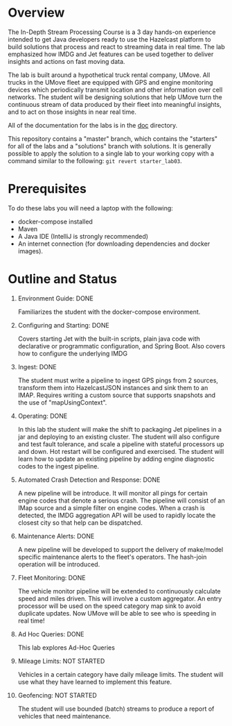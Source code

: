 # Overview

The In-Depth Stream Processing Course is a 3 day hands-on experience intended to get Java developers ready to use the Hazelcast platform to build solutions that process and react to streaming data in real time.   The lab emphasized how IMDG and Jet features can be used together to deliver insights and actions on fast moving data.

The lab is built around a hypothetical truck rental company, UMove. All trucks in the UMove fleet are equipped with GPS and engine monitoring devices which periodically transmit location and other information over cell networks. The student will be designing solutions that help UMove turn the continuous stream of data produced by their fleet into meaningful insights, and to act on those insights in near real time.

All of the documentation for the labs is in the [doc](docs) directory.

This repository contains a "master" branch, which contains the "starters" for all of the labs and a "solutions" branch with solutions.  It is generally possible to apply the solution to a single lab to your working copy with a command similar to the following: `git revert starter_lab03`.

# Prerequisites

To do these labs you will need a laptop with the following:

- docker-compose installed
- Maven 
- A Java IDE (IntelliJ is strongly recommended)
- An internet connection (for downloading dependencies and docker images).

# Outline and Status

1. Environment Guide: DONE

   Familiarizes the student with the docker-compose environment.

2. Configuring and Starting: DONE

   Covers starting Jet with the built-in scripts, plain java code with declarative or programmatic configuration, and Spring Boot.  Also covers how to configure the underlying IMDG

3. Ingest: DONE

   The student must write a pipeline to ingest GPS pings from 2 sources, transform them into HazelcastJSON instances and sink them to an IMAP.  Requires writing a custom source that supports snapshots and the use of "mapUsingContext".

4. Operating: DONE

   In this lab the student will make the shift to packaging  Jet pipelines in a jar and deploying to an existing cluster. The student will also configure and test fault tolerance, and scale  a pipeline with stateful processors up and down.  Hot restart will be configured and exercised.  The student will learn how to update an existing pipeline by adding engine diagnostic codes to the ingest pipeline.

5. Automated Crash Detection and Response: DONE

   A new pipeline will be introduce.  It will monitor all pings for certain engine codes that denote a serious crash.  The pipeline will consist of an IMap source and a simple filter on engine codes.  When a crash is detected, the IMDG aggregation API will be used to rapidly locate the closest city so that help can be dispatched.

6. Maintenance Alerts: DONE

   A new pipeline will be developed to support the delivery of make/model specific maintenance alerts to the fleet's operators.  The hash-join operation will be introduced.

7. Fleet Monitoring: DONE

   The vehicle monitor pipeline will be extended to continuously calculate speed and miles driven.  This will involve a custom aggregator.  An entry processor will be used on the speed category map sink to avoid duplicate updates.  Now UMove will be able to see who is speeding in real time!

8. Ad Hoc Queries: DONE

   This lab explores Ad-Hoc Queries

9. Mileage Limits: NOT STARTED

   Vehicles in a certain category have daily mileage limits.  The student will use what they have learned to implement this feature.  

10. Geofencing: NOT STARTED

    The student will use bounded (batch) streams to produce a report of vehicles that need maintenance.